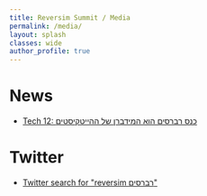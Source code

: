 ```yaml
---
title: Reversim Summit / Media
permalink: /media/
layout: splash
classes: wide
author_profile: true
---
```


# News

* [Tech 12: כנס רברסים הוא המידברן של ההייטקיסטים](https://www.tech12.co.il/index-startups/Article-6c7e8d352bc3481027.htm)

# Twitter

* [Twitter search for "reversim רברסים"](https://twitter.com/search?q=reversim%20%D7%A8%D7%91%D7%A8%D7%A1%D7%99%D7%9D)

